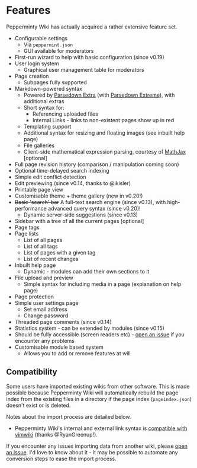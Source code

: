 # Features
Pepperminty Wiki has actually acquired a rather extensive feature set.

 - Configurable settings
	 - Via `peppermint.json`
	 - GUI available for moderators
 - First-run wizard to help with basic configuration (since v0.19)
 - User login system
	 - Graphical user management table for moderators
 - Page creation
	 - Subpages fully supported
 - Markdown-powered syntax
	 - Powered by [Parsedown Extra](https://github.com/erusev/parsedown-extra/) (with [Parsedown Extreme](https://github.com/BenjaminHoegh/parsedown-extreme)), with additional extras
	 - Short syntax for:
		 - Referencing uploaded files
		 - Internal Links - links to non-existent pages show up in red
	 - Templating support
	 - Additional syntax for resizing and floating images (see inbuilt help page)
	 - File galleries
	 - Client-side mathematical expression parsing, courtesy of [MathJax](https://www.mathjax.org/) [optional]
 - Full page revision history (comparison / manipulation coming soon)
 - Optional time-delayed search indexing
 - Simple edit conflict detection
 - Edit previewing (since v0.14, thanks to @ikisler)
 - Printable page view
 - Customisable theme + theme gallery (new in v0.20!)
 - ~~Basic 'search' bar~~ A full-text search engine (since v0.13), with high-performance advanced query syntax (since v0.20)!
	 - Dynamic server-side suggestions (since v0.13)
 - Sidebar with a tree of all the current pages [optional]
 - Page tags
 - Page lists
	 - List of all pages
	 - List of all tags
	 - List of pages with a given tag
	 - List of recent changes
 - Inbuilt help page
	 - Dynamic - modules can add their own sections to it
 - File upload and preview
	 - Simple syntax for including media in a page (explanation on help page)
 - Page protection
 - Simple user settings page
	 - Set email address
	 - Change password
 - Threaded page comments (since v0.14)
 - Statistics system - can be extended by modules (since v0.15)
 - Should be fully accessible (screen readers etc) - [open an issue](https://github.com/sbrl/Pepperminty-Wiki/issues/new) if you encounter any problems
 - Customisable module based system
	 - Allows you to add or remove features at will


## Compatibility
Some users have imported existing wikis from other software. This is made possible because Pepperminty Wiki will automatically rebuild the page index from the existing files in a directory if the page index (`pageindex.json`) doesn't exist or is deleted.

Notes about the import process are detailed below.

 - Pepperminty Wiki's internal and external link syntax is [compatible with vimwiki](https://github.com/sbrl/Pepperminty-Wiki/issues/new) (thanks @RyanGreenup!).

If you encounter any issues importing data from another wiki, please [open an issue](https://github.com/sbrl/Pepperminty-Wiki/issues/new). I'd love to know about it - it may be possible to automate any conversion steps to ease the import process.
